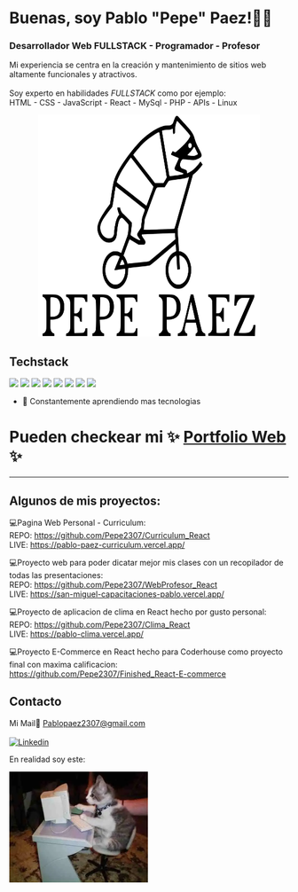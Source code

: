 # Buenas, soy Pablo "Pepe" Paez!👋🦝

### Desarrollador Web FULLSTACK - Programador - Profesor


Mi experiencia se centra en la creación y mantenimiento de sitios web altamente funcionales y atractivos.
<br/>
<br/>
Soy experto en habilidades *FULLSTACK* como por ejemplo:
<br/>
HTML - CSS - JavaScript - React - MySql - PHP - APIs - Linux


<div align="center">
    <img src="./logo_centrado_perfecto.svg" width="400" height="400" alt="css-in-readme">
</div>

## Techstack
<img src = "https://img.icons8.com/color/2x/html-5.png" width="50px"/> <img src = "https://img.icons8.com/color/2x/css3.png" width="50px"/>
<img src = "https://img.icons8.com/color/2x/javascript.png" width="50px"/>
<img src = "https://img.icons8.com/fluency/2x/node-js.png" width="50px"/>
<img src = "https://img.icons8.com/plasticine/2x/react.png" width="50px"/>
<img src = "https://img.icons8.com/color/344/mysql-logo.png" width="50px"/>
<img src = "https://img.icons8.com/color/344/python--v1.png" width="50px"/>
<img src = "https://img.icons8.com/color/344/php" width="50px"/>


- 🌱 Constantemente aprendiendo mas tecnologias


# Pueden checkear mi ✨ [Portfolio Web](https://pablo-paez-curriculum.vercel.app/) ✨
<hr/>

## Algunos de mis proyectos:

💻Pagina Web Personal - Curriculum:
<br/>
REPO: https://github.com/Pepe2307/Curriculum_React
<br/>
LIVE: https://pablo-paez-curriculum.vercel.app/
<br/>


💻Proyecto web para poder dicatar mejor mis clases con un recopilador de todas las presentaciones:
<br/>
REPO: https://github.com/Pepe2307/WebProfesor_React
<br/>
LIVE: https://san-miguel-capacitaciones-pablo.vercel.app/
<br/>


💻Proyecto de aplicacion de clima en React hecho por gusto personal:
<br/>
REPO: https://github.com/Pepe2307/Clima_React
<br/>
LIVE: https://pablo-clima.vercel.app/
<br/>

💻Proyecto E-Commerce en React hecho para Coderhouse como proyecto final con maxima calificacion:
<br/>
https://github.com/Pepe2307/Finished_React-E-commerce
<br/>

## Contacto

Mi Mail📨 Pablopaez2307@gmail.com
<br/>
<br/>
[![Linkedin](https://img.shields.io/badge/LinkedIn-0077B5?style=for-the-badge&logo=linkedin&logoColor=white)](https://www.linkedin.com/in/pablo-paez-t/)

En realidad soy este:
<div>
    <img src="./cat.jpg" width="250" height="200" alt="css-in-readme">
</div>
  
 
